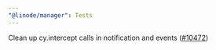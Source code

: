 ```yaml
---
"@linode/manager": Tests
---
```


Clean up cy.intercept calls in notification and events ([#10472](https://github.com/linode/manager/pull/10472))
